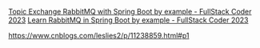 [Topic Exchange RabbitMQ with Spring Boot by example - FullStack Coder 2023](https://fullstack-coder.com/topic-exchange-rabbitmq-spring-boot/)
[Learn RabbitMQ in Spring Boot by example - FullStack Coder 2023](https://fullstack-coder.com/rabbitmq-in-spring-boot-by-example/)



https://www.cnblogs.com/leslies2/p/11238859.html#p1










